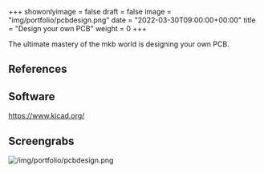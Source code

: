 +++
showonlyimage = false
draft = false
image = "img/portfolio/pcbdesign.png"
date = "2022-03-30T09:00:00+00:00"
title = "Design your own PCB"
weight = 0
+++

The ultimate mastery of the mkb world is designing your own PCB.
<!--more-->

## References

## Software

https://www.kicad.org/

## Screengrabs

![/img/portfolio/pcbdesign.png](/img/portfolio/pcbdesign.png)